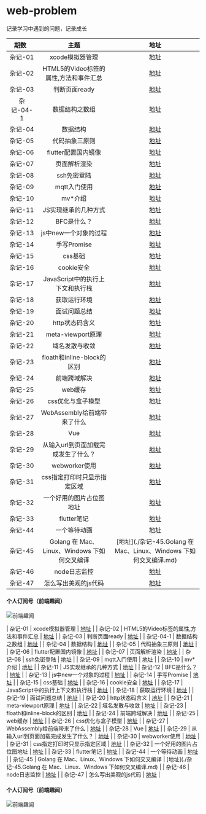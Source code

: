 # web-problem
记录学习中遇到的问题，记录成长

| 期数   | 主题 | 地址 |
| :-----: | :------: | :------: |
| 杂记-01 | xcode模拟器管理 | [地址](./杂记-01.xcode模拟器管理.md) |
| 杂记-02 | HTML5的Video标签的属性,方法和事件汇总 | [地址](./杂记-02.HTML5的Video标签的属性,方法和事件汇总.md) |
| 杂记-03 | 判断页面ready | [地址](./杂记-03.判断页面ready.md) |
| 杂记-04-1 | 数据结构之数组 | [地址](./杂记-04-1.数据结构之数组.md) |
| 杂记-04 | 数据结构 | [地址](./杂记-04.数据结构.md) |
| 杂记-05 | 代码抽象三原则 | [地址](./杂记-05.代码抽象三原则.md) |
| 杂记-06 | flutter配置国内镜像 | [地址](./杂记-06.flutter配置国内镜像.md) |
| 杂记-07 | 页面解析渲染 | [地址](./杂记-07.页面解析渲染.md) |
| 杂记-08 | ssh免密登陆 | [地址](./杂记-08.ssh免密登陆.md) |
| 杂记-09 | mqtt入门使用 | [地址](./杂记-09.mqtt入门使用.md) |
| 杂记-10 | mv*介绍 | [地址](./杂记-10.mv*介绍.md) |
| 杂记-11 | JS实现继承的几种方式 | [地址](./杂记-11.JS实现继承的几种方式.md) |
| 杂记-12 | BFC是什么？ | [地址](./杂记-12.BFC是什么？.md) |
| 杂记-13 | js中new一个对象的过程 | [地址](./杂记-13.js中new一个对象的过程.md) |
| 杂记-14 | 手写Promise | [地址](./杂记-14.手写Promise.md) |
| 杂记-15 | css基础 | [地址](./杂记-15.css基础.md) |
| 杂记-16 | cookie安全 | [地址](./杂记-16.cookie安全.md) |
| 杂记-17 | JavaScript中的执行上下文和执行栈 | [地址](./杂记-17.JavaScript中的执行上下文和执行栈.md) |
| 杂记-18 | 获取运行环境 | [地址](./杂记-18.获取运行环境.md) |
| 杂记-19 | 面试问题总结 | [地址](./杂记-19.面试问题总结.md) |
| 杂记-20 | http状态码含义 | [地址](./杂记-20.http状态码含义.md) |
| 杂记-21 | meta-viewport原理 | [地址](./杂记-21.meta-viewport原理.md) |
| 杂记-22 | 域名发散与收敛 | [地址](./杂记-22.域名发散与收敛.md) |
| 杂记-23 | floath和inline-block的区别 | [地址](./杂记-23.floath和inline-block的区别.md) |
| 杂记-24 | 前端跨域解决 | [地址](./杂记-24.前端跨域解决.md) |
| 杂记-25 | web缓存 | [地址](./杂记-25.web缓存.md) |
| 杂记-26 | css优化与盒子模型 | [地址](./杂记-26.css优化与盒子模型.md) |
| 杂记-27 | WebAssembly给前端带来了什么 | [地址](./杂记-27.WebAssembly给前端带来了什么.md) |
| 杂记-28 | Vue | [地址](./杂记-28.Vue.nextTick实现.md) |
| 杂记-29 | 从输入url到页面加载完成发生了什么？ | [地址](./杂记-29.从输入url到页面加载完成发生了什么？.md) |
| 杂记-30 | webworker使用 | [地址](./杂记-30.webworker使用.md) |
| 杂记-31 | css指定打印时只显示指定区域 | [地址](./杂记-31.css指定打印时只显示指定区域.md) |
| 杂记-32 | 一个好用的图片占位图地址 | [地址](./杂记-32.一个好用的图片占位图地址.md) |
| 杂记-33 | flutter笔记 | [地址](./杂记-33.flutter笔记.md) |
| 杂记-44 | 一个等待动画 | [地址](./杂记-44.一个等待动画.md) |
| 杂记-45 | Golang 在 Mac、Linux、Windows 下如何交叉编译 | [地址](./杂记-45.Golang 在 Mac、Linux、Windows 下如何交叉编译.md) |
| 杂记-46 | node日志监控 | [地址](./杂记-46.node日志监控.md) |
| 杂记-47 | 怎么写出美观的js代码 | [地址](./杂记-47.怎么写出美观的js代码.md) |

#### 个人订阅号（前端趣闻）
![前端趣闻](https://github.com/mynane/web-problem/blob/master/assets/qrcode.jpg)

| 杂记-01 | xcode模拟器管理 | [地址](./杂记-01.xcode模拟器管理.md) |
| 杂记-02 | HTML5的Video标签的属性,方法和事件汇总 | [地址](./杂记-02.HTML5的Video标签的属性,方法和事件汇总.md) |
| 杂记-03 | 判断页面ready | [地址](./杂记-03.判断页面ready.md) |
| 杂记-04-1 | 数据结构之数组 | [地址](./杂记-04-1.数据结构之数组.md) |
| 杂记-04 | 数据结构 | [地址](./杂记-04.数据结构.md) |
| 杂记-05 | 代码抽象三原则 | [地址](./杂记-05.代码抽象三原则.md) |
| 杂记-06 | flutter配置国内镜像 | [地址](./杂记-06.flutter配置国内镜像.md) |
| 杂记-07 | 页面解析渲染 | [地址](./杂记-07.页面解析渲染.md) |
| 杂记-08 | ssh免密登陆 | [地址](./杂记-08.ssh免密登陆.md) |
| 杂记-09 | mqtt入门使用 | [地址](./杂记-09.mqtt入门使用.md) |
| 杂记-10 | mv*介绍 | [地址](./杂记-10.mv*介绍.md) |
| 杂记-11 | JS实现继承的几种方式 | [地址](./杂记-11.JS实现继承的几种方式.md) |
| 杂记-12 | BFC是什么？ | [地址](./杂记-12.BFC是什么？.md) |
| 杂记-13 | js中new一个对象的过程 | [地址](./杂记-13.js中new一个对象的过程.md) |
| 杂记-14 | 手写Promise | [地址](./杂记-14.手写Promise.md) |
| 杂记-15 | css基础 | [地址](./杂记-15.css基础.md) |
| 杂记-16 | cookie安全 | [地址](./杂记-16.cookie安全.md) |
| 杂记-17 | JavaScript中的执行上下文和执行栈 | [地址](./杂记-17.JavaScript中的执行上下文和执行栈.md) |
| 杂记-18 | 获取运行环境 | [地址](./杂记-18.获取运行环境.md) |
| 杂记-19 | 面试问题总结 | [地址](./杂记-19.面试问题总结.md) |
| 杂记-20 | http状态码含义 | [地址](./杂记-20.http状态码含义.md) |
| 杂记-21 | meta-viewport原理 | [地址](./杂记-21.meta-viewport原理.md) |
| 杂记-22 | 域名发散与收敛 | [地址](./杂记-22.域名发散与收敛.md) |
| 杂记-23 | floath和inline-block的区别 | [地址](./杂记-23.floath和inline-block的区别.md) |
| 杂记-24 | 前端跨域解决 | [地址](./杂记-24.前端跨域解决.md) |
| 杂记-25 | web缓存 | [地址](./杂记-25.web缓存.md) |
| 杂记-26 | css优化与盒子模型 | [地址](./杂记-26.css优化与盒子模型.md) |
| 杂记-27 | WebAssembly给前端带来了什么 | [地址](./杂记-27.WebAssembly给前端带来了什么.md) |
| 杂记-28 | Vue | [地址](./杂记-28.Vue.nextTick实现.md) |
| 杂记-29 | 从输入url到页面加载完成发生了什么？ | [地址](./杂记-29.从输入url到页面加载完成发生了什么？.md) |
| 杂记-30 | webworker使用 | [地址](./杂记-30.webworker使用.md) |
| 杂记-31 | css指定打印时只显示指定区域 | [地址](./杂记-31.css指定打印时只显示指定区域.md) |
| 杂记-32 | 一个好用的图片占位图地址 | [地址](./杂记-32.一个好用的图片占位图地址.md) |
| 杂记-33 | flutter笔记 | [地址](./杂记-33.flutter笔记.md) |
| 杂记-44 | 一个等待动画 | [地址](./杂记-44.一个等待动画.md) |
| 杂记-45 | Golang 在 Mac、Linux、Windows 下如何交叉编译 | [地址](./杂记-45.Golang 在 Mac、Linux、Windows 下如何交叉编译.md) |
| 杂记-46 | node日志监控 | [地址](./杂记-46.node日志监控.md) |
| 杂记-47 | 怎么写出美观的js代码 | [地址](./杂记-47.怎么写出美观的js代码.md) |

#### 个人订阅号（前端趣闻）
![前端趣闻](https://github.com/mynane/web-problem/blob/master/assets/qrcode.jpg)
